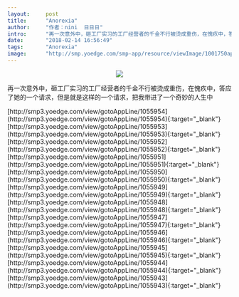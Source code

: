 ```yaml
---
layout:     post
title:      "Anorexia"
author:     "作者：nini  日日日"
intro:      "再一次意外中，砸工厂实习的工厂经营者的千金不行被烫成重伤，在愧疚中，答应了她的一个请求，但是就是这样的一个请求，把我带进了一个奇妙的人生中"
date:       "2018-02-14 16:56:49"
tags:       "Anorexia"
image:      "http://smp.yoedge.com/smp-app/resource/viewImage/1001750appline.png"
---
```

<div style="text-align: center">
<p><img src="http://smp.yoedge.com/smp-app/resource/viewImage/1001750appline.png"/></p>
</div>
<p class="post-meta">
<span>再一次意外中，砸工厂实习的工厂经营者的千金不行被烫成重伤，在愧疚中，答应了她的一个请求，但是就是这样的一个请求，把我带进了一个奇妙的人生中</span>
</p>
[http://smp3.yoedge.com/view/gotoAppLine/1055954](http://smp3.yoedge.com/view/gotoAppLine/1055954){:target="_blank"}
[http://smp3.yoedge.com/view/gotoAppLine/1055953](http://smp3.yoedge.com/view/gotoAppLine/1055953){:target="_blank"}
[http://smp3.yoedge.com/view/gotoAppLine/1055952](http://smp3.yoedge.com/view/gotoAppLine/1055952){:target="_blank"}
[http://smp3.yoedge.com/view/gotoAppLine/1055951](http://smp3.yoedge.com/view/gotoAppLine/1055951){:target="_blank"}
[http://smp3.yoedge.com/view/gotoAppLine/1055950](http://smp3.yoedge.com/view/gotoAppLine/1055950){:target="_blank"}
[http://smp3.yoedge.com/view/gotoAppLine/1055949](http://smp3.yoedge.com/view/gotoAppLine/1055949){:target="_blank"}
[http://smp3.yoedge.com/view/gotoAppLine/1055948](http://smp3.yoedge.com/view/gotoAppLine/1055948){:target="_blank"}
[http://smp3.yoedge.com/view/gotoAppLine/1055947](http://smp3.yoedge.com/view/gotoAppLine/1055947){:target="_blank"}
[http://smp3.yoedge.com/view/gotoAppLine/1055946](http://smp3.yoedge.com/view/gotoAppLine/1055946){:target="_blank"}
[http://smp3.yoedge.com/view/gotoAppLine/1055945](http://smp3.yoedge.com/view/gotoAppLine/1055945){:target="_blank"}
[http://smp3.yoedge.com/view/gotoAppLine/1055944](http://smp3.yoedge.com/view/gotoAppLine/1055944){:target="_blank"}
[http://smp3.yoedge.com/view/gotoAppLine/1055943](http://smp3.yoedge.com/view/gotoAppLine/1055943){:target="_blank"}


